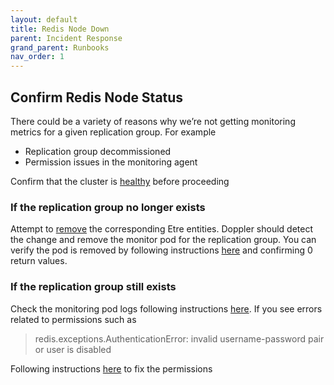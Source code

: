 ```yaml
---
layout: default
title: Redis Node Down
parent: Incident Response
grand_parent: Runbooks
nav_order: 1
---
```


## Confirm Redis Node Status

There could be a variety of reasons why we’re not getting monitoring metrics for a given replication group.   For example

- Replication group decommissioned
- Permission issues in the monitoring agent

Confirm that the cluster is [healthy](https://www.notion.so/Working-with-Elasticache-1bdbe35268388002b01bc3a2e47ead65?pvs=21) before proceeding

### If the replication group no longer exists

Attempt to [remove](https://www.notion.so/Working-With-Etre-1bdbe35268388042972cca3c6b562087?pvs=21) the corresponding Etre entities.   Doppler should detect the change and remove the monitor pod for the replication group.   You can verify the pod is removed by following instructions [here](/kv-internal-docs/docs/internal_docs/doppler/common-kube-operations.html#finding-pods) and confirming 0 return values.

### If the replication group still exists

Check the monitoring pod logs following instructions [here](/kv-internal-docs/docs/internal_docs/doppler/common-kube-operations.html#checking-pod-logs). If you see errors related to permissions such as

> redis.exceptions.AuthenticationError: invalid username-password pair or user is disabled
> 

Following instructions [here](https://www.notion.so/Working-with-Elasticache-1bdbe35268388002b01bc3a2e47ead65?pvs=21) to fix the permissions